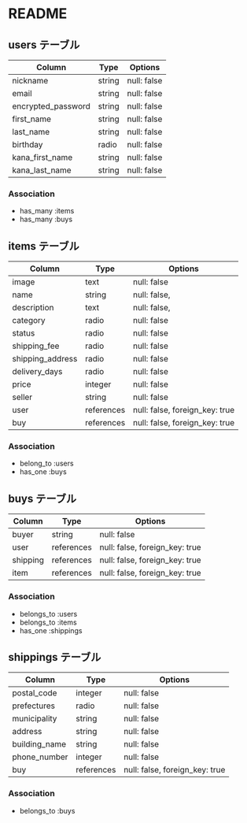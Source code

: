 # README
## users テーブル

| Column              | Type   | Options     |
| ------------------- | ------ | ----------- |
| nickname            | string | null: false |
| email               | string | null: false |
| encrypted_password  | string | null: false |
| first_name          | string | null: false |
| last_name           | string | null: false |
| birthday            | radio  | null: false |
| kana_first_name     | string | null: false |
| kana_last_name      | string | null: false |

### Association

- has_many :items
- has_many :buys

## items テーブル

| Column           | Type       | Options                        |
| ---------------- | ---------- | ------------------------------ |
| image            | text       | null: false                    |
| name             | string     | null: false,                   |
| description      | text       | null: false,                   |
| category         | radio      | null: false                    |
| status           | radio      | null: false                    |
| shipping_fee     | radio      | null: false                    |
| shipping_address | radio      | null: false                    |
| delivery_days    | radio      | null: false                    |
| price            | integer    | null: false                    |
| seller           | string     | null: false                    |
| user             | references | null: false, foreign_key: true |
| buy              | references | null: false, foreign_key: true |

### Association

- belong_to :users
- has_one   :buys

## buys テーブル

| Column     | Type       | Options                        |
| ---------- | ---------- | ------------------------------ |
| buyer      | string     | null: false                    |
| user       | references | null: false, foreign_key: true |
| shipping   | references | null: false, foreign_key: true |
| item       | references | null: false, foreign_key: true |

### Association

- belongs_to :users
- belongs_to :items
- has_one    :shippings

## shippings テーブル

| Column        | Type       | Options                        |
| ------------- | ---------- | ------------------------------ |
| postal_code   | integer    | null: false                    |
| prefectures   | radio      | null: false                    |
| municipality  | string     | null: false                    |
| address       | string     | null: false                    |
| building_name | string     | null: false                    |
| phone_number  | integer    | null: false                    |
| buy           | references | null: false, foreign_key: true |

### Association

- belongs_to :buys
